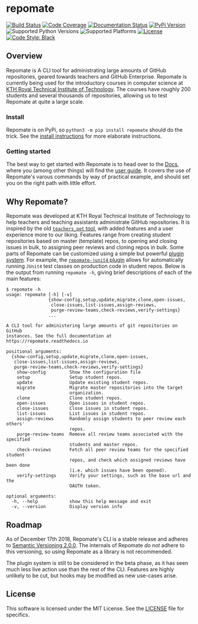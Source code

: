# repomate
[![Build Status](https://travis-ci.com/slarse/repomate.svg)](https://travis-ci.com/slarse/repomate)
[![Code Coverage](https://codecov.io/gh/slarse/repomate/branch/master/graph/badge.svg)](https://codecov.io/gh/slarse/repomate)
[![Documentation Status](https://readthedocs.org/projects/repomate/badge/?version=latest)](http://repomate.readthedocs.io/en/latest/)
[![PyPi Version](https://badge.fury.io/py/repomate.svg)](https://badge.fury.io/py/repomate)
![Supported Python Versions](https://img.shields.io/badge/python-3.5%2C%203.6%2C%203.7-blue.svg)
![Supported Platforms](https://img.shields.io/badge/platforms-Linux%2C%20macOS-blue.svg)
[![License](https://img.shields.io/badge/license-MIT-blue.svg)](LICENSE)
[![Code Style: Black](https://img.shields.io/badge/code%20style-black-000000.svg)](https://github.com/ambv/black)

## Overview
Repomate is A CLI tool for administrating large amounts of GitHub
repositories, geared towards teachers and GitHub Enterprise. Repomate is
currently being used for the introductory courses in computer science at
[KTH Royal Technical Institute of Technology](https://www.kth.se/en/eecs). The
courses have roughly 200 students and several thousands of repositories,
allowing us to test Repomate at quite a large scale.

### Install
Repomate is on PyPi, so `python3 -m pip install repomate` should do the trick. See the
[install instructions](https://repomate.readthedocs.io/en/latest/install.html)
for more elaborate instructions.

### Getting started
The best way to get started with Repomate is to head over to the
[Docs](https://repomate.readthedocs.io/en/latest/), where you (among other
things) will find the
[user guide](https://repomate.readthedocs.io/en/latest/userguide.html).
It covers the use of Repomate's varous commands by way of practical example,
and should set you on the right path with little effort.

## Why Repomate?
Repomate was developed at KTH Royal Technical Institute of Technology to help
teachers and teaching assistants administrate GitHub repositories. It is
inspired by the old
[`teachers_pet` tool](https://github.com/education/teachers_pet), with added
features and a user experience more to our liking. Features range from creating
student repositories based on master (template) repos, to opening and closing
issues in bulk, to assigning peer reviews and cloning repos in bulk. Some parts
of Repomate can be customized using a simple but powerful [plugin
system](https://github.com/slarse/repomate-plug). For example, the
[`repomate-junit4` plugin](https://github.com/slarse/repomate-junit4) allows for
automatically running `JUnit4` test classes on production code in student repos.
Below is the output from running `repomate -h`, giving brief descriptions of
each of the main features:

```
$ repomate -h
usage: repomate [-h] [-v]
                {show-config,setup,update,migrate,clone,open-issues,
                 close-issues,list-issues,assign-reviews,
                 purge-review-teams,check-reviews,verify-settings}
                ...

A CLI tool for administering large amounts of git repositories on GitHub
instances. See the full documentation at https://repomate.readthedocs.io

positional arguments:
  {show-config,setup,update,migrate,clone,open-issues,
   close-issues,list-issues,assign-reviews,
   purge-review-teams,check-reviews,verify-settings}
    show-config         Show the configuration file
    setup               Setup student repos.
    update              Update existing student repos.
    migrate             Migrate master repositories into the target
                        organization.
    clone               Clone student repos.
    open-issues         Open issues in student repos.
    close-issues        Close issues in student repos.
    list-issues         List issues in student repos.
    assign-reviews      Randomly assign students to peer review each others'
                        repos.
    purge-review-teams  Remove all review teams associated with the specified
                        students and master repos.
    check-reviews       Fetch all peer review teams for the specified student
                        repos, and check which assigned reviews have been done
                        (i.e. which issues have been opened).
    verify-settings     Verify your settings, such as the base url and the
                        OAUTH token.

optional arguments:
  -h, --help            show this help message and exit
  -v, --version         Display version info

```

## Roadmap
As of December 17th 2018, Repomate's CLI is a stable release and adheres to
[Semantic Versioning 2.0.0](https://semver.org/spec/v2.0.0.html). The internals
of Repomate _do not_ adhere to this versioning, so using Repomate as a library
is not recommended.

The plugin system is still to be considered in the beta phase, as it has seen
much less live action use than the rest of the CLI. Features are highly
unlikely to be cut, but hooks may be modified as new use-cases arise.

## License
This software is licensed under the MIT License. See the [LICENSE](LICENSE)
file for specifics.
